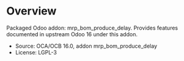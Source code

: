 # Overview

Packaged Odoo addon: mrp_bom_produce_delay. Provides features documented in upstream Odoo 16 under this addon.

- Source: OCA/OCB 16.0, addon mrp_bom_produce_delay
- License: LGPL-3
